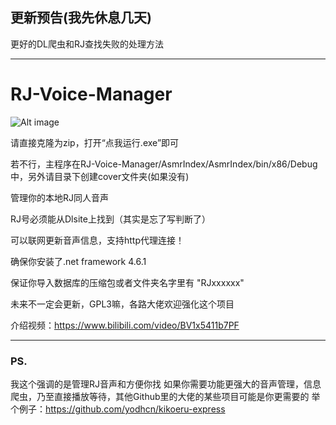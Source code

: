 ## 更新预告(我先休息几天)
更好的DL爬虫和RJ查找失败的处理方法
***
# RJ-Voice-Manager
![Alt image](https://s1.ax1x.com/2020/09/12/wa2REV.png)

请直接克隆为zip，打开“点我运行.exe”即可

若不行，主程序在RJ-Voice-Manager/AsmrIndex/AsmrIndex/bin/x86/Debug中，另外请目录下创建cover文件夹(如果没有)

管理你的本地RJ同人音声

RJ号必须能从Dlsite上找到（其实是忘了写判断了）

可以联网更新音声信息，支持http代理连接！

确保你安装了.net framework 4.6.1

保证你导入数据库的压缩包或者文件夹名字里有 "RJxxxxxx"

未来不一定会更新，GPL3嘛，各路大佬欢迎强化这个项目

介绍视频：https://www.bilibili.com/video/BV1x5411b7PF
***
### PS.
我这个强调的是管理RJ音声和方便你找
如果你需要功能更强大的音声管理，信息爬虫，乃至直接播放等待，其他Github里的大佬的某些项目可能是你更需要的
举个例子：https://github.com/yodhcn/kikoeru-express
